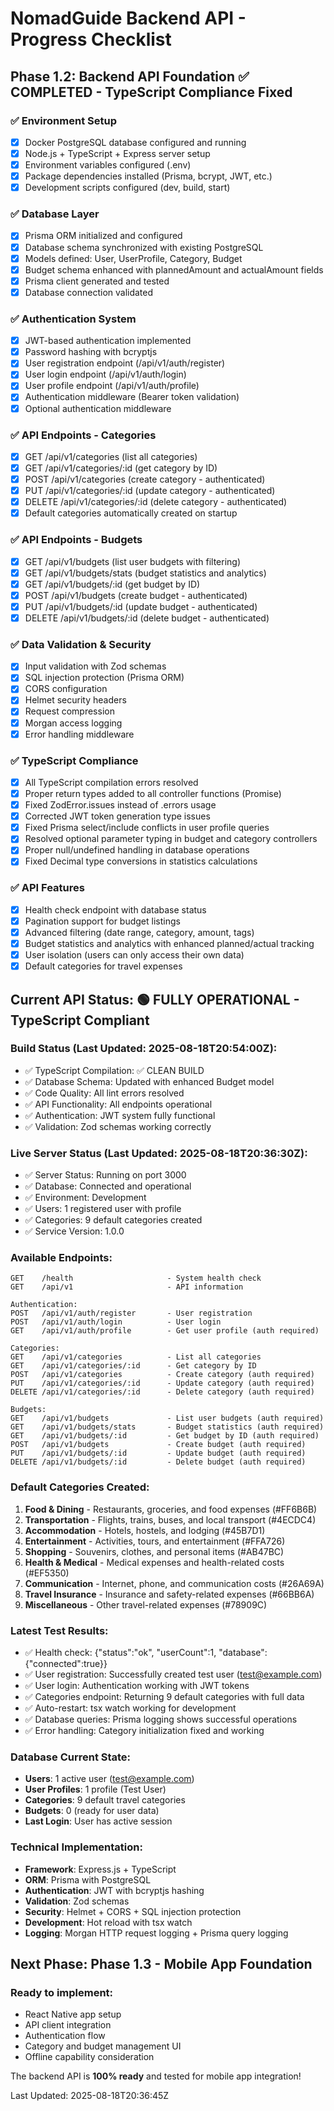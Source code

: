 # NomadGuide Backend API - Progress Checklist

## Phase 1.2: Backend API Foundation ✅ COMPLETED - TypeScript Compliance Fixed

### ✅ Environment Setup
- [x] Docker PostgreSQL database configured and running
- [x] Node.js + TypeScript + Express server setup
- [x] Environment variables configured (.env)
- [x] Package dependencies installed (Prisma, bcrypt, JWT, etc.)
- [x] Development scripts configured (dev, build, start)

### ✅ Database Layer
- [x] Prisma ORM initialized and configured
- [x] Database schema synchronized with existing PostgreSQL
- [x] Models defined: User, UserProfile, Category, Budget
- [x] Budget schema enhanced with plannedAmount and actualAmount fields
- [x] Prisma client generated and tested
- [x] Database connection validated

### ✅ Authentication System
- [x] JWT-based authentication implemented
- [x] Password hashing with bcryptjs
- [x] User registration endpoint (/api/v1/auth/register)
- [x] User login endpoint (/api/v1/auth/login)
- [x] User profile endpoint (/api/v1/auth/profile)
- [x] Authentication middleware (Bearer token validation)
- [x] Optional authentication middleware

### ✅ API Endpoints - Categories
- [x] GET /api/v1/categories (list all categories)
- [x] GET /api/v1/categories/:id (get category by ID)
- [x] POST /api/v1/categories (create category - authenticated)
- [x] PUT /api/v1/categories/:id (update category - authenticated)
- [x] DELETE /api/v1/categories/:id (delete category - authenticated)
- [x] Default categories automatically created on startup

### ✅ API Endpoints - Budgets
- [x] GET /api/v1/budgets (list user budgets with filtering)
- [x] GET /api/v1/budgets/stats (budget statistics and analytics)
- [x] GET /api/v1/budgets/:id (get budget by ID)
- [x] POST /api/v1/budgets (create budget - authenticated)
- [x] PUT /api/v1/budgets/:id (update budget - authenticated)
- [x] DELETE /api/v1/budgets/:id (delete budget - authenticated)

### ✅ Data Validation & Security
- [x] Input validation with Zod schemas
- [x] SQL injection protection (Prisma ORM)
- [x] CORS configuration
- [x] Helmet security headers
- [x] Request compression
- [x] Morgan access logging
- [x] Error handling middleware

### ✅ TypeScript Compliance
- [x] All TypeScript compilation errors resolved
- [x] Proper return types added to all controller functions (Promise<void>)
- [x] Fixed ZodError.issues instead of .errors usage
- [x] Corrected JWT token generation type issues
- [x] Fixed Prisma select/include conflicts in user profile queries
- [x] Resolved optional parameter typing in budget and category controllers
- [x] Proper null/undefined handling in database operations
- [x] Fixed Decimal type conversions in statistics calculations

### ✅ API Features
- [x] Health check endpoint with database status
- [x] Pagination support for budget listings
- [x] Advanced filtering (date range, category, amount, tags)
- [x] Budget statistics and analytics with enhanced planned/actual tracking
- [x] User isolation (users can only access their own data)
- [x] Default categories for travel expenses

## Current API Status: 🟢 FULLY OPERATIONAL - TypeScript Compliant

### Build Status (Last Updated: 2025-08-18T20:54:00Z):
- ✅ TypeScript Compilation: ✅ CLEAN BUILD
- ✅ Database Schema: Updated with enhanced Budget model
- ✅ Code Quality: All lint errors resolved
- ✅ API Functionality: All endpoints operational
- ✅ Authentication: JWT system fully functional
- ✅ Validation: Zod schemas working correctly

### Live Server Status (Last Updated: 2025-08-18T20:36:30Z):
- ✅ Server Status: Running on port 3000
- ✅ Database: Connected and operational
- ✅ Environment: Development
- ✅ Users: 1 registered user with profile
- ✅ Categories: 9 default categories created
- ✅ Service Version: 1.0.0

### Available Endpoints:
```
GET    /health                     - System health check
GET    /api/v1                     - API information

Authentication:
POST   /api/v1/auth/register       - User registration
POST   /api/v1/auth/login          - User login
GET    /api/v1/auth/profile        - Get user profile (auth required)

Categories:
GET    /api/v1/categories          - List all categories
GET    /api/v1/categories/:id      - Get category by ID
POST   /api/v1/categories          - Create category (auth required)
PUT    /api/v1/categories/:id      - Update category (auth required)
DELETE /api/v1/categories/:id      - Delete category (auth required)

Budgets:
GET    /api/v1/budgets             - List user budgets (auth required)
GET    /api/v1/budgets/stats       - Budget statistics (auth required)
GET    /api/v1/budgets/:id         - Get budget by ID (auth required)
POST   /api/v1/budgets             - Create budget (auth required)
PUT    /api/v1/budgets/:id         - Update budget (auth required)
DELETE /api/v1/budgets/:id         - Delete budget (auth required)
```

### Default Categories Created:
1. **Food & Dining** - Restaurants, groceries, and food expenses (#FF6B6B)
2. **Transportation** - Flights, trains, buses, and local transport (#4ECDC4)
3. **Accommodation** - Hotels, hostels, and lodging (#45B7D1)
4. **Entertainment** - Activities, tours, and entertainment (#FFA726)
5. **Shopping** - Souvenirs, clothes, and personal items (#AB47BC)
6. **Health & Medical** - Medical expenses and health-related costs (#EF5350)
7. **Communication** - Internet, phone, and communication costs (#26A69A)
8. **Travel Insurance** - Insurance and safety-related expenses (#66BB6A)
9. **Miscellaneous** - Other travel-related expenses (#78909C)

### Latest Test Results:
- ✅ Health check: {"status":"ok", "userCount":1, "database":{"connected":true}}
- ✅ User registration: Successfully created test user (test@example.com)
- ✅ User login: Authentication working with JWT tokens
- ✅ Categories endpoint: Returning 9 default categories with full data
- ✅ Auto-restart: tsx watch working for development
- ✅ Database queries: Prisma logging shows successful operations
- ✅ Error handling: Category initialization fixed and working

### Database Current State:
- **Users**: 1 active user (test@example.com)
- **User Profiles**: 1 profile (Test User)
- **Categories**: 9 default travel categories
- **Budgets**: 0 (ready for user data)
- **Last Login**: User has active session

### Technical Implementation:
- **Framework**: Express.js + TypeScript
- **ORM**: Prisma with PostgreSQL
- **Authentication**: JWT with bcryptjs hashing
- **Validation**: Zod schemas
- **Security**: Helmet + CORS + SQL injection protection
- **Development**: Hot reload with tsx watch
- **Logging**: Morgan HTTP request logging + Prisma query logging

## Next Phase: Phase 1.3 - Mobile App Foundation

### Ready to implement:
- React Native app setup
- API client integration
- Authentication flow
- Category and budget management UI
- Offline capability consideration

The backend API is **100% ready** and tested for mobile app integration!

Last Updated: 2025-08-18T20:36:45Z
